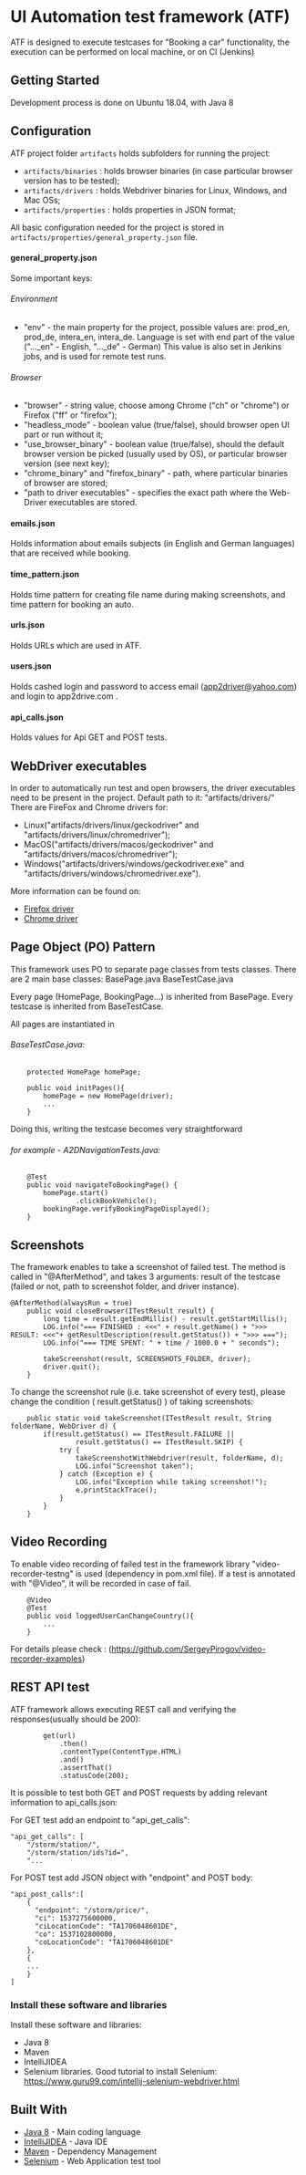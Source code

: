 # UI Automation test framework (ATF)

ATF is designed to execute testcases for "Booking a car" functionality, the execution can be performed on local machine,
or on CI (Jenkins)


## Getting Started

Development process is done on Ubuntu 18.04, with Java 8


## Configuration

ATF project folder ```artifacts``` holds subfolders for running the project:
  - ```artifacts/binaries``` : holds browser binaries (in case particular browser version has to be tested);
  - ```artifacts/drivers``` : holds Webdriver binaries for Linux, Windows, and Mac OSs;
  - ```artifacts/properties``` : holds properties in JSON format;

All basic configuration needed for the project is stored in ```artifacts/properties/general_property.json``` file.

#### general_property.json
Some important keys:

###### Environment
  - "env" - the main property for the project, possible values are: prod_en, prod_de, intera_en, intera_de.
  Language is set with end part of the value ("..._en" - English, "..._de" - German)
  This value is also set in Jenkins jobs, and is used for remote test runs.

###### Browser 
  - "browser" - string value, choose among Chrome ("ch" or "chrome") or Firefox ("ff" or "firefox");
  - "headless_mode" - boolean value (true/false), should browser open UI part or run without it;
  - "use_browser_binary" - boolean value (true/false), should the default browser version be picked (usually used by OS), or particular browser version (see next key);
  - "chrome_binary" and "firefox_binary" - path, where particular binaries of browser are stored;
  - "path to driver executables" - specifies the exact path where the Web-Driver executables are stored.

#### emails.json

Holds information about emails subjects (in English and German languages) that are received while booking.

#### time_pattern.json

Holds time pattern for creating file name during making screenshots, 
and time pattern for booking an auto.

#### urls.json

Holds URLs which are used in ATF.

#### users.json

Holds cashed login and password to access email (app2driver@yahoo.com) and login to app2drive.com . 

#### api_calls.json

Holds values for Api GET and POST tests.


## WebDriver executables

In order to automatically run test and open browsers, the driver executables need to be present in the project.
Default path to it: "artifacts/drivers/"
There are FireFox and Chrome drivers for:
- Linux("artifacts/drivers/linux/geckodriver" and "artifacts/drivers/linux/chromedriver"); 
- MacOS("artifacts/drivers/macos/geckodriver" and "artifacts/drivers/macos/chromedriver");
- Windows("artifacts/drivers/windows/geckodriver.exe" and "artifacts/drivers/windows/chromedriver.exe").

More information can be found on:
* [Firefox driver](https://github.com/mozilla/geckodriver/releases)
* [Chrome driver](http://chromedriver.chromium.org/home)  


## Page Object (PO) Pattern

This framework uses PO to separate page classes from tests classes.
There are 2 main base classes:
    BasePage.java
    BaseTestCase.java

Every page (HomePage, BookingPage...) is inherited from BasePage.
Every testcase is inherited from BaseTestCase.

All pages are instantiated in 
###### BaseTestCase.java:

```$xslt
    protected HomePage homePage;
    
    public void initPages(){
        homePage = new HomePage(driver);
        ...
    }
```

Doing this, writing the testcase becomes very straightforward
###### for example  - A2DNavigationTests.java:

```$xslt
    @Test
    public void navigateToBookingPage() {
        homePage.start()
                .clickBookVehicle();
        bookingPage.verifyBookingPageDisplayed();
    }
```

## Screenshots

The framework enables to take a screenshot of failed test.
The method is called in "@AfterMethod", and takes 3 arguments: result of the testcase (failed or not, path to screenshot folder, and driver instance).

```$xslt
@AfterMethod(alwaysRun = true)
    public void closeBrowser(ITestResult result) {
        long time = result.getEndMillis() - result.getStartMillis();
        LOG.info("=== FINISHED : <<<" + result.getName() + ">>>  RESULT: <<<"+ getResultDescription(result.getStatus()) + ">>> ===");
        LOG.info("=== TIME SPENT: " + time / 1000.0 + " seconds");

        takeScreenshot(result, SCREENSHOTS_FOLDER, driver);
        driver.quit();
    }
```

To change the screenshot rule (i.e. take screenshot of every test), please change the condition ( result.getStatus() ) of taking screenshots:

```$xslt
    public static void takeScreenshot(ITestResult result, String folderName, WebDriver d) {
        if(result.getStatus() == ITestResult.FAILURE ||
                result.getStatus() == ITestResult.SKIP) {
            try {
                takeScreenshotWithWebdriver(result, folderName, d);
                LOG.info("Screenshot taken");
            } catch (Exception e) {
                LOG.info("Exception while taking screenshot!");
                e.printStackTrace();
            }
        }
    }
```


## Video Recording

To enable video recording of failed test in the framework library "video-recorder-testng" is used (dependency in pom.xml file). If a test is annotated with "@Video", it will be recorded in case of fail.

```$xslt
    @Video
    @Test
    public void loggedUserCanChangeCountry(){
        ...
    }
```

For details please check : 
(https://github.com/SergeyPirogov/video-recorder-examples)


## REST API test

ATF framework allows executing REST call and verifying the responses(usually should be 200):

```$xslt
        get(url)
            .then()
            .contentType(ContentType.HTML)
            .and()
            .assertThat()
            .statusCode(200);
```

It is possible to test both GET and POST requests by adding relevant information to api_calls.json:

For GET test add an endpoint to "api_get_calls":

```$xslt
"api_get_calls": [
    "/storm/station/",
    "/storm/station/ids?id=",
    "... 
``` 

For POST test add JSON object with "endpoint" and POST body:

```$xslt
"api_post_calls":[
    {
      "endpoint": "/storm/price/",
      "ci": 1537275600000,
      "ciLocationCode": "TA1706048601DE",
      "co": 1537102800000,
      "coLocationCode": "TA1706048601DE"
    },
    {
    ...
    }
]
```


### Install these software and libraries

Install these software and libraries:
  - Java 8
  - Maven
  - IntelliJIDEA
  - Selenium libraries. Good tutorial to install Selenium:
    https://www.guru99.com/intellij-selenium-webdriver.html


## Built With

* [Java 8](https://java.com) - Main coding language
* [IntelliJIDEA](https://www.jetbrains.com/idea/) - Java IDE
* [Maven](https://maven.apache.org/) - Dependency Management
* [Selenium](https://www.seleniumhq.org/) - Web Application test tool
